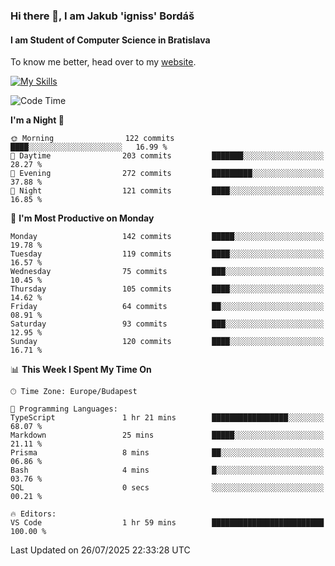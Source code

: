 ### Hi there 👋, I am Jakub 'igniss' Bordáš

#### I am Student of Computer Science in Bratislava
To know me better, head over to my [website](https://bordas.sk).

[![My Skills](https://skillicons.dev/icons?i=js,typescript,html,css,figma,svelte,vue,next,postgresql,nest,express,nodejs)](https://bordas.sk)


<!--START_SECTION:waka-->
![Code Time](http://img.shields.io/badge/Code%20Time-1%2C996%20hrs%2034%20mins-blue)

**I'm a Night 🦉** 

```text
🌞 Morning                122 commits         ████░░░░░░░░░░░░░░░░░░░░░   16.99 % 
🌆 Daytime                203 commits         ███████░░░░░░░░░░░░░░░░░░   28.27 % 
🌃 Evening                272 commits         █████████░░░░░░░░░░░░░░░░   37.88 % 
🌙 Night                  121 commits         ████░░░░░░░░░░░░░░░░░░░░░   16.85 % 
```
📅 **I'm Most Productive on Monday** 

```text
Monday                   142 commits         █████░░░░░░░░░░░░░░░░░░░░   19.78 % 
Tuesday                  119 commits         ████░░░░░░░░░░░░░░░░░░░░░   16.57 % 
Wednesday                75 commits          ███░░░░░░░░░░░░░░░░░░░░░░   10.45 % 
Thursday                 105 commits         ████░░░░░░░░░░░░░░░░░░░░░   14.62 % 
Friday                   64 commits          ██░░░░░░░░░░░░░░░░░░░░░░░   08.91 % 
Saturday                 93 commits          ███░░░░░░░░░░░░░░░░░░░░░░   12.95 % 
Sunday                   120 commits         ████░░░░░░░░░░░░░░░░░░░░░   16.71 % 
```


📊 **This Week I Spent My Time On** 

```text
🕑︎ Time Zone: Europe/Budapest

💬 Programming Languages: 
TypeScript               1 hr 21 mins        █████████████████░░░░░░░░   68.07 % 
Markdown                 25 mins             █████░░░░░░░░░░░░░░░░░░░░   21.11 % 
Prisma                   8 mins              ██░░░░░░░░░░░░░░░░░░░░░░░   06.86 % 
Bash                     4 mins              █░░░░░░░░░░░░░░░░░░░░░░░░   03.76 % 
SQL                      0 secs              ░░░░░░░░░░░░░░░░░░░░░░░░░   00.21 % 

🔥 Editors: 
VS Code                  1 hr 59 mins        █████████████████████████   100.00 % 
```


 Last Updated on 26/07/2025 22:33:28 UTC
<!--END_SECTION:waka-->
